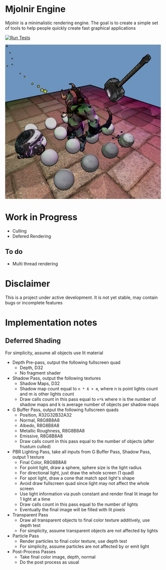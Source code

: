 # Mjolnir Engine

Mjolnir is a minimalistic rendering engine. The goal is to create a simple set of tools to help people quickly create fast graphical applications

[![Run Tests](https://github.com/hucancode/mjolnir/actions/workflows/test.yml/badge.svg)](https://github.com/hucancode/mjolnir/actions/workflows/test.yml)

![](./readme/pbr-cross-hatching.png)

# Work in Progress

- Culling
- Defered Rendering

## To do

- Multi thread rendering

# Disclaimer

This is a project under active development. It is not yet stable, may contain bugs or incomplete features

# Implementation notes
## Deferred Shading
For simplicity, assume all objects use lit material
- Depth Pre-pass, output the following fullscreen quad
  - Depth, D32
  - No fragment shader
- Shadow Pass, output the following textures
  - Shadow Maps, D32
  - Shadow map count equal to `n * 6 + m`, where n is point lights count and m is other lights count
  - Draw calls count in this pass equal to `n*k` where n is the number of shadow maps and k is average number of objects per shadow maps
- G Buffer Pass, output the following fullscreen quads
  - Position, R32G32B32A32
  - Normal, R8G8B8A8
  - Albedo, R8G8B8A8
  - Metallic Roughness, R8G8B8A8
  - Emissive, R8G8B8A8
  - Draw calls count in this pass equal to the number of objects (after frustum culled)
- PBR Lighting Pass, take all inputs from G Buffer Pass, Shadow Pass, output 1 texture
  - Final Color, R8G8B8A8
  - For point light, draw a sphere, sphere size is the light radius
  - For directional light, just draw the whole screen (1 quad)
  - For spot light, draw a cone that match spot light's shape
  - Avoid draw fullscreen quad since light may not affect the whole screen
  - Use light information via push constant and render final lit image for 1 light at a time
  - Draw calls count in this pass equal to the number of lights
  - Eventually the final image will be filled with lit pixels
- Transparent Pass
  - Draw all transparent objects to final color texture additively, use depth test
  - For simplicity, assume transparent objects are not affected by lights
- Particle Pass
  - Render particles to final color texture, use depth test
  - For simplicity, assume particles are not affected by or emit light
- Post-Process Passes
  - Take final color image, depth, normal
  - Do the post process as usual